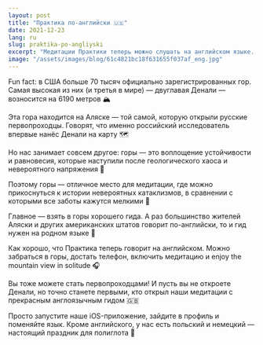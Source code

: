 ```yaml
---
layout: post
title: "Практика по-английски 🇺🇸"
date: 2021-12-23
lang: ru
slug: praktika-po-angliyski
excerpt: "Медитации Практики теперь можно слушать на английском языке. Enjoy!"
image: "/assets/images/blog/61c4821bc18f631655f037af_eng.jpg"
---
```



Fun fact: в США больше 70 тысяч официально зарегистрированных гор. Самая высокая из них (и третья в мире) — двуглавая Денали — возносится на 6190 метров 🏔

Эта гора находится на Аляске — той самой, которую открыли русские первопроходцы. Говорят, что именно российский исследователь впервые нанёс Денали на карту 🗺

Но нас занимает совсем другое: горы — это воплощение устойчивости и равновесия, которые наступили после геологического хаоса и невероятного напряжения 🌋

Поэтому горы — отличное место для медитации, где можно прикоснуться к истории невероятных катаклизмов, в сравнении с которыми все заботы кажутся мелкими 🧘

Главное — взять в горы хорошего гида. А раз большинство жителей Аляски и других американских штатов говорит по-английски, то и гид нужен на родном языке 🧗

Как хорошо, что Практика теперь говорит на английском. Можно забраться в горы, достать телефон, включить медитацию и enjoy the mountain view in solitude 🎧

Вы тоже можете стать первопроходцами! И пусть вы не откроете Денали, но точно станете первыми, кто открыл наши медитации с прекрасным англоязычным гидом 🇬🇧

Просто запустите наше iOS-приложение, зайдите в профиль и поменяйте язык. Кроме английского, у нас есть польский и немецкий — настоящий праздник для полиглота 🤗
